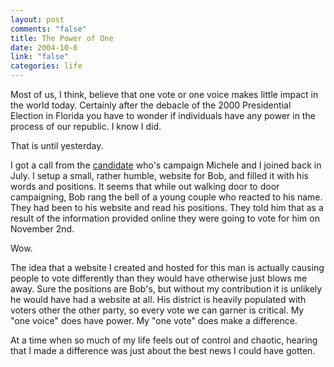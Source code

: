 ```yaml
--- 
layout: post
comments: "false"
title: The Power of One
date: 2004-10-6
link: "false"
categories: life
---
```

Most of us, I think, believe that one vote or one voice makes little impact in the world today. Certainly after the debacle of the 2000 Presidential Election in Florida you have to wonder if individuals have any power in the process of our republic. I know I did.

That is until yesterday.

I got a call from the <a href="http://bobterrill.com" title="Bob Terrill">candidate</a> who's campaign Michele and I joined back in July. I setup a small, rather humble, website for Bob, and filled it with his words and positions. It seems that while out walking door to door campaigning, Bob rang the bell of a young couple who reacted to his name. They had been to his website and read his positions. They told him that as a result of the information provided online they were going to vote for him on November 2nd.

Wow.

The idea that a website I created and hosted for this man is actually causing people to vote differently than they would have otherwise just blows me away. Sure the positions are Bob's, but without my contribution it is unlikely he would have had a website at all. His district is heavily populated with voters other the other party, so every vote we can garner is critical. My "one voice" does have power. My "one vote"  does make a difference.

At a time when so much of my life feels out of control and chaotic, hearing that I made a difference was just about the best news I could have gotten.
